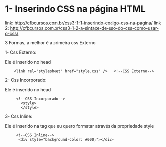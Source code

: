 # 1- Inserindo CSS na página HTML

link: http://cfbcursos.com.br/css3-1-1-inserindo-codigo-css-na-pagina/
link 2: http://cfbcursos.com.br/css3-1-2-a-sintaxe-de-uso-do-css-como-usar-o-css/

3 Formas, a melhor é a primeira css Externo

1- Css Externo:

Ele é inserido no head


```
    <link rel="stylesheet" href="style.css" />   <!--CSS Externo-->

```

2- Css Incorporado:

Ele é inserido no head


```
     <!--CSS Incorporado-->
       <style>
       </style>

```

3- Css Inline: 

Ele é inserido na tag que eu quero formatar através da propriedade style


```
     <!--CSS Inline-->
      <div style="background-color: #000;"></div>
```